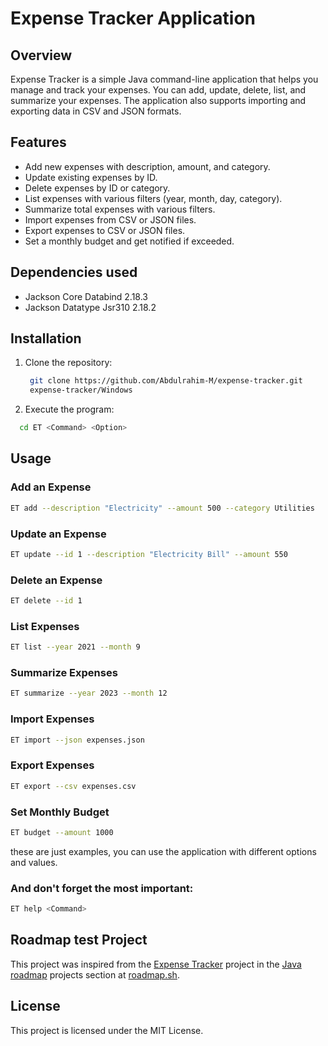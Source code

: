 # Expense Tracker Application

## Overview
Expense Tracker is a simple Java command-line application that helps you manage and track your expenses. You can add, update, delete, list, and summarize your expenses. The application also supports importing and exporting data in CSV and JSON formats.

## Features
- Add new expenses with description, amount, and category.
- Update existing expenses by ID.
- Delete expenses by ID or category.
- List expenses with various filters (year, month, day, category).
- Summarize total expenses with various filters.
- Import expenses from CSV or JSON files.
- Export expenses to CSV or JSON files.
- Set a monthly budget and get notified if exceeded.

## Dependencies used
- Jackson Core Databind 2.18.3
- Jackson Datatype Jsr310 2.18.2

## Installation

1. Clone the repository:
   ```sh
    git clone https://github.com/Abdulrahim-M/expense-tracker.git
    expense-tracker/Windows
   ```
2. Execute the program:
```sh
  cd ET <Command> <Option>
```

## Usage
### Add an Expense
```sh
ET add --description "Electricity" --amount 500 --category Utilities
```
### Update an Expense
```sh
ET update --id 1 --description "Electricity Bill" --amount 550
```
### Delete an Expense
```sh
ET delete --id 1
```
### List Expenses
```sh
ET list --year 2021 --month 9
```
### Summarize Expenses
```sh
ET summarize --year 2023 --month 12
```
### Import Expenses
```sh
ET import --json expenses.json
```
### Export Expenses
```sh
ET export --csv expenses.csv
```
### Set Monthly Budget
```sh
ET budget --amount 1000
```
these are just examples, you can use the application with different options and values.
### And don't forget the most important:
```sh
ET help <Command>
```

## Roadmap test Project
This project was inspired from the [Expense Tracker](https://roadmap.sh/projects/expense-tracker) project in the [Java roadmap](https://roadmap.sh/java) projects section at [roadmap.sh](https://roadmap.sh/).

## License
This project is licensed under the MIT License.